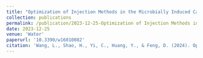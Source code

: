 ```yaml
---
title: "Optimization of Injection Methods in the Microbially Induced Calcite Precipitation Process by Using a Field Scale Numerical Model"
collection: publications
permalink: /publication/2023-12-25-Optimization of Injection Methods in the Microbially Induced Calcite Precipitation Process by Using a Field Scale Numerical Model
date: 2023-12-25
venue: 'Water'
paperurl: '10.3390/w16010082'
citation: 'Wang, L., Shao, H., Yi, C., Huang, Y., & Feng, D. (2024). Optimization of Injection Methods in the Microbially Induced Calcite Precipitation Process by Using a Field Scale Numerical Model. Water, 16(1), 82.'
---
```

